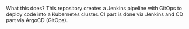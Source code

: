 What this does?
This repository creates a Jenkins pipeline with GitOps to deploy code into a Kubernetes cluster. CI part is done via Jenkins and CD part via ArgoCD (GitOps).